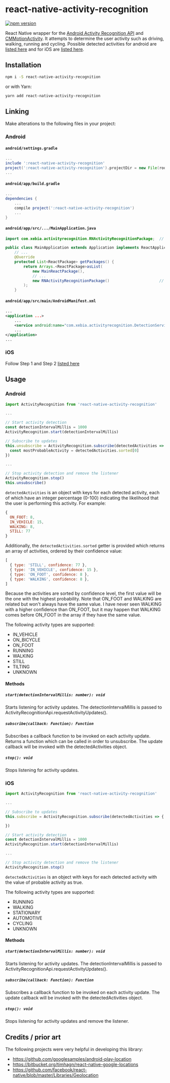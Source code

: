 # react-native-activity-recognition

[![npm version][npm shield]][npm url]

React Native wrapper for the [Android Activity Recognition API][1] and [CMMotionActivity][3]. It attempts to determine the user activity such as
driving, walking, running and cycling. Possible detected activities for android are [listed here][2] and for iOS are [listed here][3].

[1]: https://developers.google.com/android/reference/com/google/android/gms/location/ActivityRecognition
[2]: https://developers.google.com/android/reference/com/google/android/gms/location/DetectedActivity
[3]: https://developer.apple.com/reference/coremotion/cmmotionactivity
[4]: https://facebook.github.io/react-native/docs/linking-libraries-ios.html#manual-linking

[npm shield]: https://img.shields.io/npm/v/react-native-activity-recognition.svg
[npm url]: https://www.npmjs.com/package/react-native-activity-recognition

## Installation

```bash
npm i -S react-native-activity-recognition
```

or with Yarn:

```bash
yarn add react-native-activity-recognition
```

## Linking

Make alterations to the following files in your project:

### Android

#### `android/settings.gradle`

```gradle
...
include ':react-native-activity-recognition'
project(':react-native-activity-recognition').projectDir = new File(rootProject.projectDir, '../node_modules/react-native-activity-recognition/android')
...
```

#### `android/app/build.gradle`

```gradle
...
dependencies {
    ...
    compile project(':react-native-activity-recognition')
    ...
}
```

#### `android/app/src/.../MainApplication.java`

```java
import com.xebia.activityrecognition.RNActivityRecognitionPackage;  // <--- add import

public class MainApplication extends Application implements ReactApplication {
    // ...
    @Override
    protected List<ReactPackage> getPackages() {
        return Arrays.<ReactPackage>asList(
            new MainReactPackage(),
            // ...
            new RNActivityRecognitionPackage()                      // <--- add package
        );
    }
```

#### `android/app/src/main/AndroidManifest.xml`

```xml
...
<application ...>
    ...
    <service android:name="com.xebia.activityrecognition.DetectionService"/>
    ...
</application>
...
```

### iOS

Follow Step 1 and Step 2 [listed here][4]


## Usage

### Android

```js
import ActivityRecognition from 'react-native-activity-recognition'

...

// Start activity detection
const detectionIntervalMillis = 1000
ActivityRecognition.start(detectionIntervalMillis)

// Subscribe to updates
this.unsubscribe = ActivityRecognition.subscribe(detectedActivities => {
  const mostProbableActivity = detectedActivities.sorted[0]
})

...

// Stop activity detection and remove the listener
ActivityRecognition.stop()
this.unsubscribe()
```

`detectedActivities` is an object with keys for each detected activity, each of which have an integer percentage (0-100)
indicating the likelihood that the user is performing this activity. For example:

```js
{
  ON_FOOT: 8,
  IN_VEHICLE: 15,
  WALKING: 8,
  STILL: 77
}
```

Additionally, the `detectedActivities.sorted` getter is provided which returns an array of activities, ordered by their
confidence value:

```js
[
  { type: 'STILL', confidence: 77 },
  { type: 'IN_VEHICLE', confidence: 15 },
  { type: 'ON_FOOT', confidence: 8 },
  { type: 'WALKING', confidence: 8 },
]
```

Because the activities are sorted by confidence level, the first value will be the one with the highest probability.
Note that ON_FOOT and WALKING are related but won't always have the same value. I have never seen WALKING with a higher
confidence than ON_FOOT, but it may happen that WALKING comes before ON_FOOT in the array if they have the same value.

The following activity types are supported:

- IN_VEHICLE
- ON_BICYCLE
- ON_FOOT
- RUNNING
- WALKING
- STILL
- TILTING
- UNKNOWN

#### Methods

##### `start(detectionIntervalMillis: number): void`
Starts listening for activity updates. The detectionIntervalMillis is passed to ActivityRecognitionApi.requestActivityUpdates().

##### `subscribe(callback: Function): Function`
Subscribes a callback function to be invoked on each activity update. Returns a function which can be called in order to unsubscribe.
The update callback will be invoked with the detectedActivities object.

##### `stop(): void`
Stops listening for activity updates.

### iOS
```js
import ActivityRecognition from 'react-native-activity-recognition'

...

// Subscribe to updates
this.subscribe = ActivityRecognition.subscribe(detectedActivities => {

})

// Start activity detection
const detectionIntervalMillis = 1000
ActivityRecognition.start(detectionIntervalMillis)

...

// Stop activity detection and remove the listener
ActivityRecognition.stop()
```

`detectedActivities` is an object with keys for each detected activity with the value of probable activity as true.

The following activity types are supported:

- RUNNING
- WALKING
- STATIONARY
- AUTOMOTIVE
- CYCLING
- UNKNOWN

#### Methods

##### `start(detectionIntervalMillis: number): void`
Starts listening for activity updates. The detectionIntervalMillis is passed to ActivityRecognitionApi.requestActivityUpdates().

##### `subscribe(callback: Function): Function`
Subscribes a callback function to be invoked on each activity update. The update callback will be invoked with the detectedActivities object.

##### `stop(): void`
Stops listening for activity updates and remove the listener.


## Credits / prior art

The following projects were very helpful in developing this library:

- https://github.com/googlesamples/android-play-location
- https://bitbucket.org/timhagn/react-native-google-locations
- https://github.com/facebook/react-native/blob/master/Libraries/Geolocation
